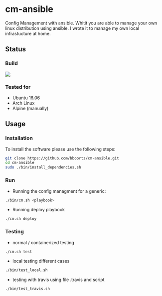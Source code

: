 # cm-ansible

Config Management with ansible. Whitit you are able to manage your own linux distribution using ansible.
I wrote it to manage my own local infrastucture at home.


## Status

### Build
<a href='https://travis-ci.org/sebdah/git-pylint-commit-hook'><img src='https://travis-ci.org/bboortz/cm-ansible.svg?branch=master'></a>


### Tested for
* Ubuntu 16.06
* Arch Linux
* Alpine (manually)


## Usage

### Installation

To install the software please use the following steps:

```bash
git clone https://github.com/bboortz/cm-ansible.git
cd cm-ansible
sudo ./bin/install_dependencies.sh
```


### Run

* Running the config managment for a generic:
```bash
./bin/cm.sh <playbook>
```
* Running deploy playbook
```bash
./cm.sh deploy
```


### Testing

* normal / containerized testing
```bash
./cm.sh test
```

* local testing different cases
```bash
./bin/test_local.sh
```

* testing with travis
using file .travis and script
```bash
./bin/test_travis.sh
```

